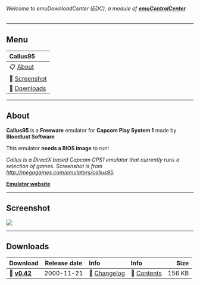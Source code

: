 ###### Welcome to emuDownloadCenter (EDC), a module of [**emuControlCenter**](https://github.com/PhoenixInteractiveNL/emuControlCenter/wiki/)
***
## Menu
| **Callus95** |
|:---------|
| :clipboard: [About](#about) |
| :sunrise: [Screenshot](#screenshot) |
| :floppy_disk: [Downloads](#downloads) |
***
## About
**Callus95** is a **Freeware** emulator for **Capcom Play System 1** made by **Bloodlust Software**

This emulator **needs a BIOS image** to run!

_Callus is a DirectX based Capcom CPS1 emulator that currently runs a selection of games. Screenshot is from http://megagames.com/emulators/callus95._

[**Emulator website**](http://bloodlust.zophar.net/Callus/callus.html)
***
## Screenshot
![](https://raw.githubusercontent.com/PhoenixInteractiveNL/emuDownloadCenter/master/downloadhooks/callus/callus_screen.jpg)
***
## Downloads
| Download | Release date  | Info       | Info       | Size       |
|:---------|:-------------:|:-----------|:-----------|-----------:|
| :floppy_disk: [**v0.42**](https://github.com/PhoenixInteractiveNL/edc-repo0003/raw/master/callus/0.42.7z) | 2000-11-21 | :page_facing_up: [Changelog](https://github.com/PhoenixInteractiveNL/edc-repo0003/blob/master/callus/0.42_changelog.txt) | :mag_right: [Contents](https://github.com/PhoenixInteractiveNL/edc-repo0003/blob/master/callus/0.42_contents.txt) | 156 KB |
